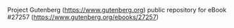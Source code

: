 Project Gutenberg (https://www.gutenberg.org) public repository for eBook #27257 (https://www.gutenberg.org/ebooks/27257)
